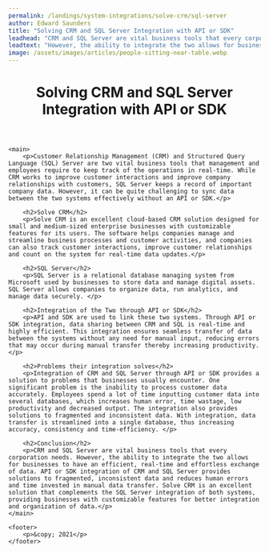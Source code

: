 ```yaml
---
permalink: /landings/system-integrations/solve-crm/sql-server
author: Edward Saunders
title: "Solving CRM and SQL Server Integration with API or SDK"
leadhead: "CRM and SQL Server are vital business tools that every corporation needs"
leadtext: "However, the ability to integrate the two allows for businesses to have an efficient, real-time and effortless exchange of data. API or SDK integration of CRM and SQL Server provides solutions to fragmented, inconsistent data and reduces human errors and time invested in manual data transfer. Solve CRM is an excellent solution that complements the SQL Server integration of both systems, providing businesses with customizable features for better integration and organization of data."
image: /assets/images/articles/people-sitting-near-table.webp
---
```

<div class="arttext">
	<header>
		<h1>Solving CRM and SQL Server Integration with API or SDK</h1>
	</header>

	<main>
		<p>Customer Relationship Management (CRM) and Structured Query Language (SQL) Server are two vital business tools that management and employees require to keep track of the operations in real-time. While CRM works to improve customer interactions and improve company relationships with customers, SQL Server keeps a record of important company data. However, it can be quite challenging to sync data between the two systems effectively without an API or SDK.</p>

		<h2>Solve CRM</h2>
		<p>Solve CRM is an excellent cloud-based CRM solution designed for small and medium-sized enterprise businesses with customizable features for its users. The software helps companies manage and streamline business processes and customer activities, and companies can also track customer interactions, improve customer relationships and count on the system for real-time data updates.</p>

		<h2>SQL Server</h2>
		<p>SQL Server is a relational database managing system from Microsoft used by businesses to store data and manage digital assets. SQL Server allows companies to organize data, run analytics, and manage data securely. </p>

		<h2>Integration of the Two through API or SDK</h2>
		<p>API and SDK are used to link these two systems. Through API or SDK integration, data sharing between CRM and SQL is real-time and highly efficient. This integration ensures seamless transfer of data between the systems without any need for manual input, reducing errors that may occur during manual transfer thereby increasing productivity. </p>

		<h2>Problems their integration solves</h2>
		<p>Integration of CRM and SQL Server through API or SDK provides a solution to problems that businesses usually encounter. One significant problem is the inability to process customer data accurately. Employees spend a lot of time inputting customer data into several databases, which increases human error, time wastage, low productivity and decreased output. The integration also provides solutions to fragmented and inconsistent data. With integration, data transfer is streamlined into a single database, thus increasing accuracy, consistency and time-efficiency. </p>

		<h2>Conclusion</h2>
		<p>CRM and SQL Server are vital business tools that every corporation needs. However, the ability to integrate the two allows for businesses to have an efficient, real-time and effortless exchange of data. API or SDK integration of CRM and SQL Server provides solutions to fragmented, inconsistent data and reduces human errors and time invested in manual data transfer. Solve CRM is an excellent solution that complements the SQL Server integration of both systems, providing businesses with customizable features for better integration and organization of data.</p>
	</main>

	<footer>
		<p>&copy; 2021</p>
	</footer>

</div>